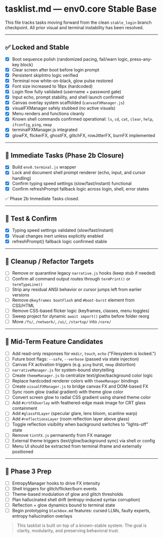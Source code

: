 
# tasklist.md — env0.core Stable Base

This file tracks tasks moving forward from the clean `stable_login` branch checkpoint. All prior visual and terminal instability has been resolved.

---

## ✅ Locked and Stable
- [x] Boot sequence polish (randomized pacing, fail/warn logic, press-any-key block)
- [x] Clear screen after boot before login prompt
- [x] Persistent skipIntro logic verified
- [x] Terminal now white-on-black, glow pulse restored
- [x] Font size increased to 18px (hardcoded)
- [x] Login flow fully validated (username + password gate)
- [x] Input echo, prompt stability, and shell launch confirmed
- [x] Canvas overlay system scaffolded (`canvasFXManager.js`)
- [x] visualFXManager safely stubbed (no active visuals)
- [x] Menu renders and functions cleanly
- [x] Known shell commands confirmed operational: `ls`, `cd`, `cat`, `clear`, `help`, `ifconfig`, `ping`, `nmap`
- [x] terminalFXManager.js integrated
- [x] glowFX, flickerFX, ghostFX, glitchFX, rowJitterFX, burnFX implemented

---

## 🔧 Immediate Tasks (Phase 2b Closure)

- [x] Build `env0.terminal.js` wrapper
- [x] Lock and document shell prompt renderer (echo, input, and cursor handling)
- [x] Confirm typing speed settings (slow/fast/instant) functional
- [x] Confirm refreshPrompt fallback logic across login, shell, error states

✅ Phase 2b Immediate Tasks closed.

---

## 🧪 Test & Confirm

- [x] Typing speed settings validated (slow/fast/instant)
- [x] Visual changes inert unless explicitly enabled
- [x] refreshPrompt() fallback logic confirmed stable

---

## 🧼 Cleanup / Refactor Targets
- [ ] Remove or quarantine legacy `narrative.js` hooks (keep stub if needed)
- [ ] Confirm all command output routes through `termPrint()` or `termTypeLine()`
- [ ] Strip any residual ANSI behavior or cursor jumps left from earlier versions
- [ ] Remove `@keyframes bootFlash` and `#boot-burst` element from CSS/HTML
- [ ] Remove CSS-based flicker logic (keyframes, classes, menu toggles)
- [ ] Sweep project for dynamic `await import()` paths before folder reorg
- [ ] Move `/fs/`, `/network/`, `/ui/`, `/startup/` into `/core/`

---

## 🧭 Mid-Term Feature Candidates
- [ ] Add read-only responses for `mkdir`, `touch`, `echo` ("Filesystem is locked.")
- [ ] Future boot flags: `--safe`, `--verbose` (passed via state injection)
- [ ] Canvas FX activation triggers (e.g. `ping` burst, `nmap` distortion)
- [ ] `narrativeManager.js` for system-bound storytelling
- [ ] Create `themeManager.js` to centralize text/glow/background color logic
- [ ] Replace hardcoded renderer colors with `themeManager` bindings
- [ ] Create `visualFXManager.js` to bridge canvas FX and DOM-based FX
- [ ] Sync room glow (radial gradient) with theme glow color
- [ ] Convert screen glow to radial CSS gradient using shared theme color
- [ ] Add `#crtFXOverlay` with feathered-edge mask image for CRT glass containment
- [ ] Add `#glassFXLayer` (specular glare, lens bloom, scanline warp)
- [ ] Add `#reflectionsLayer` (room reflection layer above glass)
- [ ] Toggle reflection visibility when background switches to “lights-off” state
- [ ] Remove `tintFX.js` permanently from FX manager
- [ ] External theme triggers (text/glow/background sync) via shell or config
- [ ] Menu UI should be extracted from terminal iframe and externally positioned

---

## 🧩 Phase 3 Prep
- [ ] EntropyManager hooks to drive FX intensity
- [ ] Shell triggers for glitch/flicker/burn events
- [ ] Theme-based modulation of glow and glitch thresholds
- [ ] Plan hallucinated shell drift (entropy-induced syntax corruption)
- [ ] Reflection + glow dynamics bound to terminal state
- [ ] Begin prototyping `blackbox.md` features: cursed LLMs, faulty experts, entropy hallucination overlays

> This tasklist is built on top of a known-stable system. The goal is clarity, modularity, and preserving behavioral trust.
